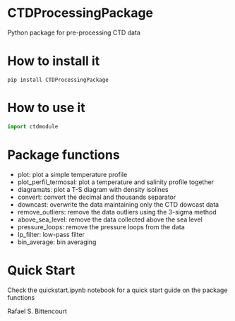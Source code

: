 # CTDProcessingPackage
Python package for pre-processing CTD data

# How to install it
```pip install CTDProcessingPackage```

# How to use it
```Python
import ctdmodule
```
# Package functions
- plot: plot a simple temperature profile
- plot_perfil_termosal: plot a temperature and salinity profile together
- diagramats: plot a T-S diagram with density isolines
- convert: convert the decimal and thousands separator
- downcast: overwrite the data maintaining only the CTD dowcast data
- remove_outliers: remove the data outliers using the 3-sigma method
- above_sea_level: remove the data collected above the sea level
- pressure_loops: remove the pressure loops from the data
- lp_filter: low-pass filter
- bin_average: bin averaging 

# Quick Start
Check the quickstart.ipynb notebook for a quick start guide on the package functions

Rafael S. Bittencourt
